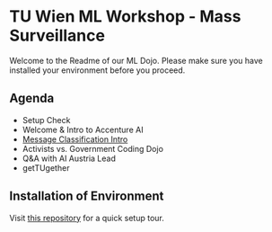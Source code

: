 # TU Wien ML Workshop - Mass Surveillance

Welcome to the Readme of our ML Dojo. Please make sure you have installed your environment before you proceed.

## Agenda
- Setup Check
- Welcome & Intro to Accenture AI
- [Message Classification Intro](https://github.com/sprenner/ml-coding-dojo/tree/master/text_classification/message_classification) 
- Activists vs. Government Coding Dojo
- Q&A with AI Austria Lead
- getTUgether

## Installation of Environment

Visit [this repository](https://github.com/Tokko55v2/machine-learning-worskhop-accenture) for a quick setup tour.

